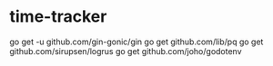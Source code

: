 # time-tracker

go get -u github.com/gin-gonic/gin
go get github.com/lib/pq
go get github.com/sirupsen/logrus
go get github.com/joho/godotenv
